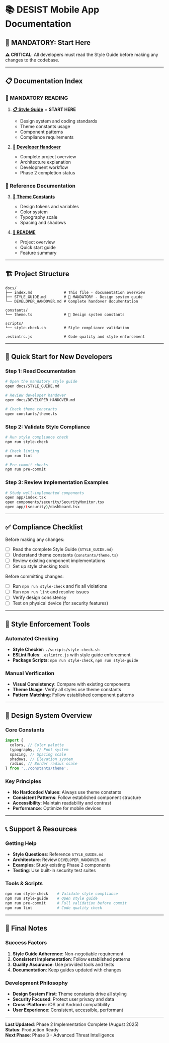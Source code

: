 # 📚 DESIST Mobile App Documentation

## 🚨 **MANDATORY: Start Here**

**⚠️ CRITICAL**: All developers must read the Style Guide before making any changes to the codebase.

---

## 📋 **Documentation Index**

### **🔴 MANDATORY READING**

1. **[📋 Style Guide](./STYLE_GUIDE.md)** ⭐ **START HERE**

   - Design system and coding standards
   - Theme constants usage
   - Component patterns
   - Compliance requirements

2. **[🔄 Developer Handover](./DEVELOPER_HANDOVER.md)**
   - Complete project overview
   - Architecture explanation
   - Development workflow
   - Phase 2 completion status

### **📖 Reference Documentation**

3. **[🎨 Theme Constants](../constants/theme.ts)**

   - Design tokens and variables
   - Color system
   - Typography scale
   - Spacing and shadows

4. **[📱 README](../README.md)**
   - Project overview
   - Quick start guide
   - Feature summary

---

## 🏗️ **Project Structure**

```
docs/
├── index.md              # This file - documentation overview
├── STYLE_GUIDE.md        # 🔴 MANDATORY - Design system guide
└── DEVELOPER_HANDOVER.md # Complete handover documentation

constants/
└── theme.ts              # 🎨 Design system constants

scripts/
└── style-check.sh        # Style compliance validation

.eslintrc.js              # Code quality and style enforcement
```

---

## 🎯 **Quick Start for New Developers**

### **Step 1: Read Documentation**

```bash
# Open the mandatory style guide
open docs/STYLE_GUIDE.md

# Review developer handover
open docs/DEVELOPER_HANDOVER.md

# Check theme constants
open constants/theme.ts
```

### **Step 2: Validate Style Compliance**

```bash
# Run style compliance check
npm run style-check

# Check linting
npm run lint

# Pre-commit checks
npm run pre-commit
```

### **Step 3: Review Implementation Examples**

```bash
# Study well-implemented components
open app/index.tsx
open components/security/SecurityMonitor.tsx
open app/(security)/dashboard.tsx
```

---

## ✅ **Compliance Checklist**

Before making any changes:

- [ ] Read the complete Style Guide (`STYLE_GUIDE.md`)
- [ ] Understand theme constants (`constants/theme.ts`)
- [ ] Review existing component implementations
- [ ] Set up style checking tools

Before committing changes:

- [ ] Run `npm run style-check` and fix all violations
- [ ] Run `npm run lint` and resolve issues
- [ ] Verify design consistency
- [ ] Test on physical device (for security features)

---

## 🔧 **Style Enforcement Tools**

### **Automated Checking**

- **Style Checker**: `./scripts/style-check.sh`
- **ESLint Rules**: `.eslintrc.js` with style guide enforcement
- **Package Scripts**: `npm run style-check`, `npm run style-guide`

### **Manual Verification**

- **Visual Consistency**: Compare with existing components
- **Theme Usage**: Verify all styles use theme constants
- **Pattern Matching**: Follow established component patterns

---

## 🎨 **Design System Overview**

### **Core Constants**

```typescript
import {
  colors, // Color palette
  typography, // Font system
  spacing, // Spacing scale
  shadows, // Elevation system
  radius, // Border radius scale
} from '../constants/theme';
```

### **Key Principles**

- **No Hardcoded Values**: Always use theme constants
- **Consistent Patterns**: Follow established component structure
- **Accessibility**: Maintain readability and contrast
- **Performance**: Optimize for mobile devices

---

## 📞 **Support & Resources**

### **Getting Help**

- **Style Questions**: Reference `STYLE_GUIDE.md`
- **Architecture**: Review `DEVELOPER_HANDOVER.md`
- **Examples**: Study existing Phase 2 components
- **Testing**: Use built-in security test suites

### **Tools & Scripts**

```bash
npm run style-check    # Validate style compliance
npm run style-guide    # Open style guide
npm run pre-commit     # Full validation before commit
npm run lint           # Code quality check
```

---

## 🏁 **Final Notes**

### **Success Factors**

1. **Style Guide Adherence**: Non-negotiable requirement
2. **Consistent Implementation**: Follow established patterns
3. **Quality Assurance**: Use provided tools and tests
4. **Documentation**: Keep guides updated with changes

### **Development Philosophy**

- **Design System First**: Theme constants drive all styling
- **Security Focused**: Protect user privacy and data
- **Cross-Platform**: iOS and Android compatibility
- **User Experience**: Consistent, accessible, performant

---

**Last Updated**: Phase 2 Implementation Complete (August 2025)  
**Status**: Production Ready  
**Next Phase**: Phase 3 - Advanced Threat Intelligence

